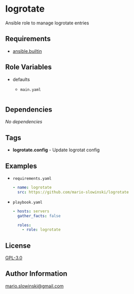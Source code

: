 logrotate
=========

Ansible role to manage logrotate entries

Requirements
------------

* [ansible.builtin](https://docs.ansible.com/ansible/latest/collections/ansible/builtin/index.html)

Role Variables
--------------

* defaults

  * `main.yaml`

    ```yaml
    ```

Dependencies
------------

*No* *dependencies*

Tags
----

* **logrotate.config** - Update logrotat config

Examples
--------

* `requirements.yaml`

  ```yaml
  - name: logrotate
    src: https://github.com/mario-slowinski/logrotate
  ```

* `playbook.yaml`

  ```yaml
  - hosts: servers
    gather_facts: false

    roles:
      - role: logrotate
  ```

License
-------

[GPL-3.0](https://www.gnu.org/licenses/gpl-3.0.html)

Author Information
------------------

[mario.slowinski@gmail.com](mailto:mario.slowinski@gmail.com)
